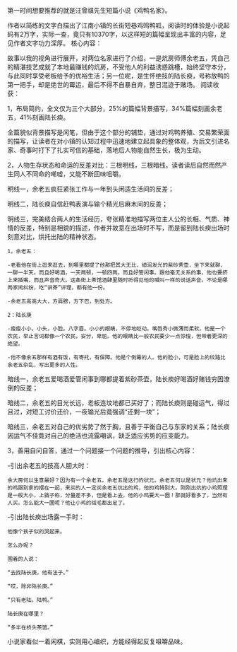 第一时间想要推荐的就是汪曾祺先生短篇小说《鸡鸭名家》。

作者以简练的文字白描出了江南小镇的长街短巷鸡鸣鸭呱，阅读时的体验是小说起码有2万字，实际一查，竟只有10370字，以这样短的篇幅呈现出丰富的内容，足见作者文字功力深厚。
核心内容：

故事以我的视角进行展开，对两位名家进行了介绍，一是炕房师傅余老五，凭自己的精湛技艺成就了本地最赚钱的炕房，不受他人的利益诱惑跳槽，始终坚守本分，与此同时享受老板给予的优裕生活；另一位呢，是生怀绝技的陆长瘐，号称放鸭的第一把手，却是绝世的霉运，最后不得不自暴自弃，整日混迹于赌场。
阅读收获：

1，布局简约，全文仅为三个大部分，25%的篇幅背景描写，34%篇幅刻画余老五，41%刻画陆长瘐。

全篇貌似背景描写是闲笔，但由于这个部分的铺垫，通过对鸡鸭养殖、交易繁荣面的描写，让读者在对小镇的认知过程中迅速地建立起具象的整体观，为后文引进名家、奇事时打下了扎实可信的基础，落地后人物能自然生长，极为生动。

2，人物生存状态和命运的反差对比：三根明线，三根暗线，读者读后自然而然产生同人不同命的唏嘘，又能不断回味咀嚼。

明线一，余老五疯狂紧张工作与一年到头闲适生活间的反差；

明线二，陆长瘐自信赶鸭表演与输个精光后麻木间的反差；

明线三，完美结合两人的生活经历，夸张精准地描写两位主人公的长相、气质、神情的反差，特别是相貌的描述，作者并故意在出场时不写，而是留到陆长瘐出场时刻意对比，烘托出陆的精神状态。

    1，余老五：

    -老看他在街上逛来逛去，到哪里都提了他那把其大无比，细润发光的紫砂茶壶，坐下来就聊，一聊一半天。而且好喝酒，一天两顿，一顿四两。而且好管闲事。跟他毫无关系的事，他也要挤上来插嘴，而且声音奇大。这条街上茶馆酒肆里随时听得见他的喊叫一样的说话声音。不论是哪两家闹纠纷，吃“讲茶”评理，都有他一份。

    -余老五高高大大，方肩膀，方下巴，到处方。

    2：陆长庚

    -瘦瘦小小，小头，小脸。八字眉。小小的眼睛，不停地眨动。嘴唇秀小微薄而柔软。他是一个农民，举止言词都像一个农民，安分，卑屈。他的眼睛比一般农民要少一点惊惶，但带着更深的绝望。

    -他不像余五那样有酒有饭，有寄托，有保障。他是个倒霉的人。他的脸小，可是脸上的纹路比余老五杂乱，写出更多的人性。

暗线一，余老五爱喝酒爱管闲事到哪都提着紫砂茶壶，陆长瘐好喝酒好赌钱穷困潦倒的反差；

暗线二，余老五的目光长远，老板连坟地都已买好了；而陆长瘐则是碰运气，得过且过，对短工讨价还价，一夜输光后竟强调“还剩一块”；

暗线三，余老五对自己的优劣势了然于胸，且善于平衡自己与东家的关系；陆长瘐因运气不佳竟对自己的绝活也流露嘲讽，缺乏适应劣势的应变能力。

3，善用自问自答，通过一个问题接一个问题的推导，引出核心内容：

-引出余老五的技高人胆大时：

    余大房何以生意最好？因为有一个余老五。余老五是这行的状元。余老五何以是状元？他炕出来的鸡跟别家的摆在一起，来买的人一定买余老五炕出的鸡，他的鸡特别大。刚刚出炕的小鸡照理是一般大小，上戥子称，分量差不多，但是看上去，他的小鸡要大一圈！那就好看多了，当然有人买。怎么能大一圈呢？他让小鸡的绒毛都出足了。

-引出陆长瘐出场露一手时：

    他像个孩子似的哭起来。

    怎么办呢？

    围着的人说：

    “去找陆长庚，他有法子。”

    “哎，除非陆长庚。”

    “只有老陆，陆鸭。”

    陆长庚在哪里？

    “多半在桥头茶馆。”

小说家看似一着闲棋，实则用心编织，方能经得起反复咀嚼品味。
